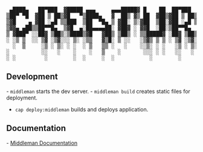 
<pre>
 ▄████▄   ██▀███  ▓█████ ▄▄▄     ▄▄▄█████▓ █    ██  ██▀███  ▓█████   ██████
▒██▀ ▀█  ▓██ ▒ ██▒▓█   ▀▒████▄   ▓  ██▒ ▓▒ ██  ▓██▒▓██ ▒ ██▒▓█   ▀ ▒██    ▒
▒▓█    ▄ ▓██ ░▄█ ▒▒███  ▒██  ▀█▄ ▒ ▓██░ ▒░▓██  ▒██░▓██ ░▄█ ▒▒███   ░ ▓██▄
▒▓▓▄ ▄██▒▒██▀▀█▄  ▒▓█  ▄░██▄▄▄▄██░ ▓██▓ ░ ▓▓█  ░██░▒██▀▀█▄  ▒▓█  ▄   ▒   ██▒
▒ ▓███▀ ░░██▓ ▒██▒░▒████▒▓█   ▓██▒ ▒██▒ ░ ▒▒█████▓ ░██▓ ▒██▒░▒████▒▒██████▒▒
░ ░▒ ▒  ░░ ▒▓ ░▒▓░░░ ▒░ ░▒▒   ▓▒█░ ▒ ░░   ░▒▓▒ ▒ ▒ ░ ▒▓ ░▒▓░░░ ▒░ ░▒ ▒▓▒ ▒ ░
  ░  ▒     ░▒ ░ ▒░ ░ ░  ░ ▒   ▒▒ ░   ░    ░░▒░ ░ ░   ░▒ ░ ▒░ ░ ░  ░░ ░▒  ░ ░
░          ░░   ░    ░    ░   ▒    ░       ░░░ ░ ░   ░░   ░    ░   ░  ░  ░
░ ░         ░        ░  ░     ░  ░           ░        ░        ░  ░      ░
</pre>


## Development

- `middleman` starts the dev server.
- `middleman build` creates static files for deployment.
- `cap deploy:middleman` builds and deploys application.


## Documentation

- [Middleman Documentation](https://middlemanapp.com/basics/install/)
